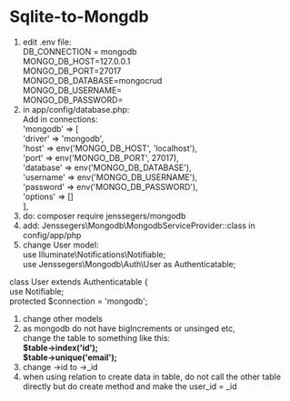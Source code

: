 # Sqlite-to-Mongdb

1. edit .env file:  
  DB_CONNECTION = mongodb   
  MONGO_DB_HOST=127.0.0.1   
  MONGO_DB_PORT=27017  
  MONGO_DB_DATABASE=mongocrud  
  MONGO_DB_USERNAME=  
  MONGO_DB_PASSWORD=  
1. in app/config/database.php:  
  Add in connections:  
  'mongodb' => [   
'driver' => 'mongodb',  
'host' => env('MONGO_DB_HOST', 'localhost'),  
'port' => env('MONGO_DB_PORT', 27017),  
'database' => env('MONGO_DB_DATABASE'),  
'username' => env('MONGO_DB_USERNAME'),  
'password' => env('MONGO_DB_PASSWORD'),  
'options' => []  
],
1. do: composer require jenssegers/mongodb
1. add: Jenssegers\Mongodb\MongodbServiceProvider::class in config/app/php
1. change User model:  
use Illuminate\Notifications\Notifiable;  
use Jenssegers\Mongodb\Auth\User as Authenticatable;  

class User extends Authenticatable {   
use Notifiable;  
protected $connection = 'mongodb';
1. change other models
1. as mongodb do not have bigIncrements or unsinged etc,  
change the table to something like this:  
__$table->index('id');  
$table->unique('email');__
1. change ->id to ->_id
1. when using relation to create data in table, do not call the other table directly but do create method and make the user_id = _id
